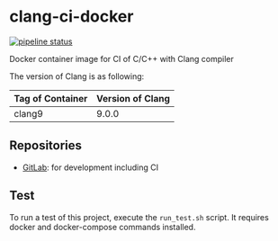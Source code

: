 # clang-ci-docker

[![pipeline status](https://gitlab.com/musicscience37_ci/clang-ci-docker/badges/develop/pipeline.svg)](https://gitlab.com/musicscience37_ci/clang-ci-docker/commits/develop)

Docker container image for CI of C/C++ with Clang compiler

The version of Clang is as following:

| Tag of Container | Version of Clang |
| :--------------- | :--------------- |
| clang9           | 9.0.0            |

## Repositories

- [GitLab](https://gitlab.com/musicscience37_ci/clang-ci-docker):
  for development including CI

## Test

To run a test of this project, execute the `run_test.sh` script.
It requires docker and docker-compose commands installed.
